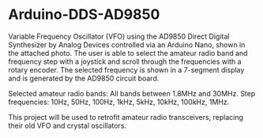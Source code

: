 # Arduino-DDS-AD9850
Variable Frequency Oscillator (VFO) using the AD9850 Direct Digital Synthesizer by Analog Devices controlled via an Arduino Nano, shown in the attached photo.
The user is able to select the amateur radio band and frequency step with a joystick and scroll through the frequencies with a rotary encoder.  The selected frequency is shown in a 7-segment display and is generated by the AD9850 circuit board.

Selected amateur radio bands: All bands between 1.8MHz and 30MHz.
Step frequencies: 10Hz, 50Hz, 100Hz, 1kHz, 5kHz, 10kHz, 100kHz, 1MHz.

This project will be used to retrofit amateur radio transceivers, replacing their old VFO and crystal oscillators.

